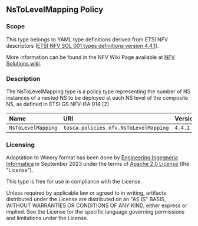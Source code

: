 ## NsToLevelMapping Policy

### Scope
This type belongs to YAML type definitions derived from ETSI NFV descriptors ([ETSI NFV SOL 001 types definitions version 4.4.1](https://forge.etsi.org/rep/nfv/SOL001/-/tree/v4.4.1)).

More information can be found in the NFV Wiki Page available at [NFV Solutions wiki](https://nfvwiki.etsi.org/index.php?title=NFV_Solutions).

### Description
The NsToLevelMapping type is a policy type representing the number of NS instances of a nested NS to be deployed at each NS level of the composite NS, as defined in ETSI GS NFV-IFA 014 [2]

| Name | URI | Version | Derived From |
|:---- |:--- |:------- |:------------ |
| `NsToLevelMapping` | `tosca.policies.nfv.NsToLevelMapping` | `4.4.1` | `tosca.policies.Root` |


### Licensing
Adaptation to Winery format has been done by [Engineering Ingegneria Informatica](https://www.eng.it) in September 2023 under the terms of [Apache 2.0 License](https://www.apache.org/licenses/LICENSE-2.0) (the "License").

This type is free for use in compliance with the License.

Unless required by applicable law or agreed to in writing, artifacts distributed under the License are distributed on an "AS IS" BASIS, WITHOUT WARRANTIES OR CONDITIONS OF ANY KIND, either express or implied. See the License for the specific language governing permissions and limitations under the License.